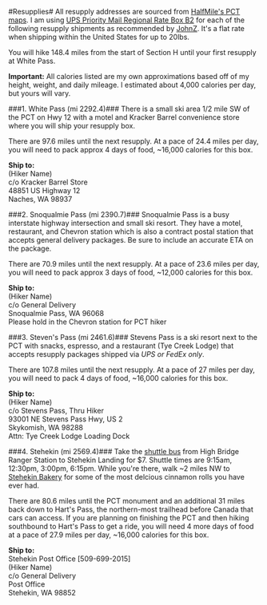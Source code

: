 #Resupplies#
All resupply addresses are sourced from [HalfMile's PCT maps](https://www.pctmap.net/maps/). I am using [UPS Priority Mail Regional Rate Box B2](https://store.usps.com/store/browse/uspsProductDetailMultiSkuDropDown.jsp?productId=P_RRB_B2) for each of the following resupply shipments as recommended by [JohnZ](http://johnzahorian.com/). It's a flat rate when shipping within the United States for up to 20lbs.

You will hike 148.4 miles from the start of Section H until your first resupply at White Pass.

**Important:** All calories listed are my own approximations based off of my height, weight, and daily mileage. I estimated about 4,000 calories per day, but yours will vary.

###1. White Pass (mi 2292.4)###
There is a small ski area 1/2 mile SW of the PCT on Hwy 12 with a motel and Kracker Barrel convenience store where you will ship your resupply box.

There are 97.6 miles until the next resupply. At a pace of 24.4 miles per day, you will need to pack approx 4 days of food, ~16,000 calories for this box. 

**Ship to:**<br>
(Hiker Name)<br>
c/o Kracker Barrel Store<br>
48851 US Highway 12<br>
Naches, WA 98937<br>

###2. Snoqualmie Pass (mi 2390.7)###
Snoqualmie Pass is a busy interstate highway intersection and small ski resort. They have a motel, restaurant, and Chevron station which is also a contract postal station that accepts general delivery packages. Be sure to include an accurate ETA on the package.

There are 70.9 miles until the next resupply. At a pace of 23.6 miles per day, you will need to pack approx 3 days of food, ~12,000 calories for this box.

**Ship to:**<br>
(Hiker Name)<br>
c/o General Delivery<br>
Snoqualmie Pass, WA 96068<br>
Please hold in the Chevron station for PCT hiker<br>

###3. Steven's Pass (mi 2461.6)###
Stevens Pass is a ski resort next to the PCT with snacks, espresso, and a restaurant (Tye Creek Lodge) that accepts resupply packages shipped via *UPS or FedEx only*.

There are 107.8 miles until the next resupply. At a pace of 27 miles per day, you will need to pack 4 days of food, ~16,000 calories for this box.

**Ship to:**<br>
(Hiker Name)<br>
c/o Stevens Pass, Thru Hiker<br>
93001 NE Stevens Pass Hwy, US 2<br>
Skykomish, WA 98288<br>
Attn: Tye Creek Lodge Loading Dock

###4. Stehekin (mi 2569.4)###
Take the [shuttle bus](https://www.nps.gov/noca/planyourvisit/stehekin-transportation.htm) from High Bridge Ranger Station to Stehekin Landing for $7. Shuttle times are 9:15am, 12:30pm, 3:00pm, 6:15pm. While you're there, walk ~2 miles NW to [Stehekin Bakery](http://stehekinpastry.com/stehekin-pastry-company_294.html) for some of the most delcious cinnamon rolls you have ever had.

There are 80.6 miles until the PCT monument and an additional 31 miles back down to Hart's Pass, the northern-most trailhead before Canada that cars can access. If you are planning on finishing the PCT and then hiking southbound to Hart's Pass to get a ride, you will need 4 more days of food at a pace of 27.9 miles per day, ~16,000 calories for this box.

**Ship to:**<br>
Stehekin Post Office [509-699-2015]<br>
(Hiker Name)<br>
c/o General Delivery<br>
Post Office<br>
Stehekin, WA 98852 
